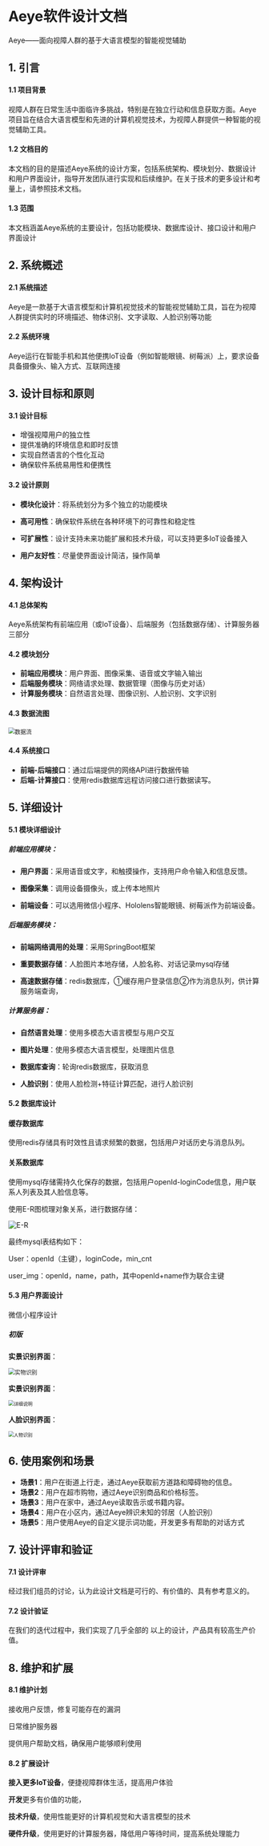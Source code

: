 # Aeye软件设计文档

Aeye——面向视障人群的基于大语言模型的智能视觉辅助





## 1. 引言

#### 1.1 项目背景

视障人群在日常生活中面临许多挑战，特别是在独立行动和信息获取方面。Aeye项目旨在结合大语言模型和先进的计算机视觉技术，为视障人群提供一种智能的视觉辅助工具。



#### 1.2 文档目的

本文档的目的是描述Aeye系统的设计方案，包括系统架构、模块划分、数据设计和用户界面设计，指导开发团队进行实现和后续维护。在关于技术的更多设计和考量上，请参照技术文档。



#### 1.3 范围

本文档涵盖Aeye系统的主要设计，包括功能模块、数据库设计、接口设计和用户界面设计







## 2. 系统概述

#### 2.1 系统描述

Aeye是一款基于大语言模型和计算机视觉技术的智能视觉辅助工具，旨在为视障人群提供实时的环境描述、物体识别、文字读取、人脸识别等功能

#### 2.2 系统环境

Aeye运行在智能手机和其他便携IoT设备（例如智能眼镜、树莓派）上，要求设备具备摄像头、输入方式、互联网连接







## 3. 设计目标和原则

#### 3.1 设计目标

- 增强视障用户的独立性
- 提供准确的环境信息和即时反馈
- 实现自然语言的个性化互动
- 确保软件系统易用性和便携性



#### 3.2 设计原则

- **模块化设计**：将系统划分为多个独立的功能模块

- **高可用性**：确保软件系统在各种环境下的可靠性和稳定性

- **可扩展性**：设计支持未来功能扩展和技术升级，可以支持更多IoT设备接入

- **用户友好性**：尽量使界面设计简洁，操作简单

    





## 4. 架构设计

#### 4.1 总体架构

Aeye系统架构有前端应用（或IoT设备）、后端服务（包括数据存储）、计算服务器三部分



#### 4.2 模块划分

- **前端应用模块**：用户界面、图像采集、语音或文字输入输出
- **后端服务模块**：网络请求处理、数据管理（图像与历史对话）
- **计算服务模块**：自然语言处理、图像识别、人脸识别、文字识别



#### 4.3 数据流图

<img src="Aeye设计文档.assets/数据流-1721707795696-1.png" alt="数据流" style="zoom: 80%;" />



#### 4.4 系统接口

- **前端-后端接口**：通过后端提供的网络API进行数据传输
- **后端-计算接口**：使用redis数据库远程访问接口进行数据读写。







## 5. 详细设计

#### 5.1 模块详细设计

##### **前端应用模块**：

- **用户界面**：采用语音或文字，和触摸操作，支持用户命令输入和信息反馈。

- **图像采集**：调用设备摄像头，或上传本地照片

- **前端设备**：可以选用微信小程序、Hololens智能眼镜、树莓派作为前端设备。

    

##### 后端服务模块：

- **前端网络调用的处理**：采用SpringBoot框架

- **重要数据存储**：人脸图片本地存储，人脸名称、对话记录mysql存储

- **高速数据存储**：redis数据库，①缓存用户登录信息②作为消息队列，供计算服务端查询，

    

##### 计算服务器：

- **自然语言处理**：使用多模态大语言模型与用户交互

- **图片处理**：使用多模态大语言模型，处理图片信息

- **数据库查询**：轮询redis数据库，获取消息

- **人脸识别**：使用人脸检测+特征计算匹配，进行人脸识别

    

#### 5.2 数据库设计

#### 缓存数据库

使用redis存储具有时效性且请求频繁的数据，包括用户对话历史与消息队列。

#### 关系数据库

使用mysql存储需持久化保存的数据，包括用户openId-loginCode信息，用户联系人列表及其人脸信息等。

使用E-R图梳理对象关系，进行数据存储：

![E-R](Aeye设计文档.assets/E-R.png)

最终mysql表结构如下：

User：openId（主键），loginCode，min_cnt

user_img：openId，name，path，其中openId+name作为联合主键



#### 5.3 用户界面设计

微信小程序设计

##### 初版

**实景识别界面**：

<img src="Aeye设计文档.assets/实物识别.png" alt="实物识别" style="zoom:80%;" />

**实景识别界面**：

<img src="Aeye设计文档.assets/详细说明.png" alt="详细说明" style="zoom:67%;" />

**人脸识别界面**：

<img src="Aeye设计文档.assets/人物识别.png" alt="人物识别" style="zoom:67%;" />





## 6. 使用案例和场景

- **场景1**：用户在街道上行走，通过Aeye获取前方道路和障碍物的信息。
- **场景2**：用户在超市购物，通过Aeye识别商品和价格标签。
- **场景3**：用户在家中，通过Aeye读取告示或书籍内容。
- **场景4**：用户在小区内，通过Aeye辨识未知的邻居（人脸识别）
- **场景5**：用户使用Aeye的自定义提示词功能，开发更多有帮助的对话方式







## 7. 设计评审和验证

#### 7.1 设计评审

经过我们组员的讨论，认为此设计文档是可行的、有价值的、具有参考意义的。



#### 7.2 设计验证

在我们的迭代过程中，我们实现了几乎全部的 以上的设计，产品具有较高生产价值。







## 8. 维护和扩展

#### 8.1 维护计划

接收用户反馈，修复可能存在的漏洞

日常维护服务器

提供用户帮助文档，确保用户能够顺利使用



#### 8.2 扩展设计

**接入更多IoT设备**，便捷视障群体生活，提高用户体验

**开发**更多有价值的功能，

**技术升级**，使用性能更好的计算机视觉和大语言模型的技术

**硬件升级**，使用更好的计算服务器，降低用户等待时间，提高系统处理能力
